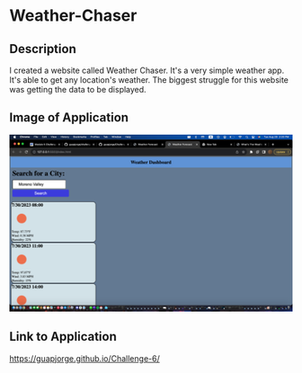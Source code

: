 # Weather-Chaser
## Description
I created a website called Weather Chaser. It's a very simple weather app. It's able to get any location's weather. The biggest struggle for this website was getting the data to be displayed. 
## Image of Application
![Alt text](./images/image.png)
## Link to Application
https://guapjorge.github.io/Challenge-6/